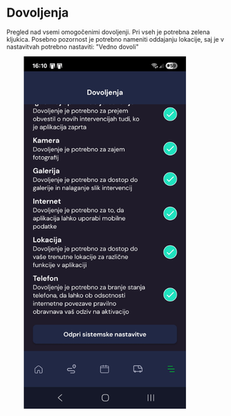# Dovoljenja

Pregled nad vsemi omogočenimi dovoljenji. Pri vseh je potrebna zelena kljukica. Posebno pozornost je potrebno nameniti oddajanju lokacije, saj je v nastavitvah potrebno nastaviti: "Vedno dovoli"

<figure><img src="../../../.gitbook/assets/Screenshot_20250720_161035_IGNIS Volunteer.jpg" alt="" width="375"><figcaption></figcaption></figure>
